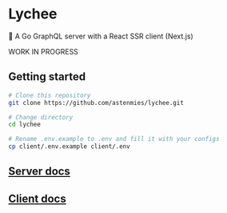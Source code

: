 # Lychee
👻 A Go GraphQL server with a React SSR client (Next.js)

WORK IN PROGRESS

## Getting started

```bash
# Clone this repository
git clone https://github.com/astenmies/lychee.git

# Change directory
cd lychee

# Rename .env.example to .env and fill it with your configs
cp client/.env.example client/.env
```

## [Server docs](./server)

## [Client docs](./client)
